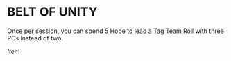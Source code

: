 ﻿# BELT OF UNITY

Once per session, you can spend 5 Hope to lead a Tag Team Roll with three PCs instead of two.

*Item*
